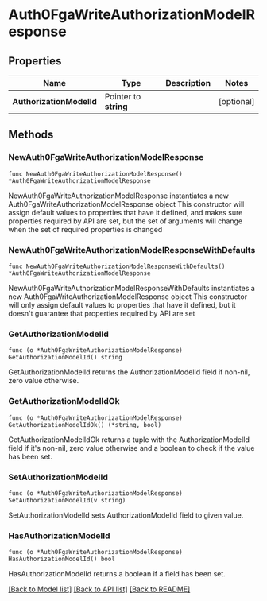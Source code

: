 # Auth0FgaWriteAuthorizationModelResponse

## Properties

Name | Type | Description | Notes
------------ | ------------- | ------------- | -------------
**AuthorizationModelId** | Pointer to **string** |  | [optional] 

## Methods

### NewAuth0FgaWriteAuthorizationModelResponse

`func NewAuth0FgaWriteAuthorizationModelResponse() *Auth0FgaWriteAuthorizationModelResponse`

NewAuth0FgaWriteAuthorizationModelResponse instantiates a new Auth0FgaWriteAuthorizationModelResponse object
This constructor will assign default values to properties that have it defined,
and makes sure properties required by API are set, but the set of arguments
will change when the set of required properties is changed

### NewAuth0FgaWriteAuthorizationModelResponseWithDefaults

`func NewAuth0FgaWriteAuthorizationModelResponseWithDefaults() *Auth0FgaWriteAuthorizationModelResponse`

NewAuth0FgaWriteAuthorizationModelResponseWithDefaults instantiates a new Auth0FgaWriteAuthorizationModelResponse object
This constructor will only assign default values to properties that have it defined,
but it doesn't guarantee that properties required by API are set

### GetAuthorizationModelId

`func (o *Auth0FgaWriteAuthorizationModelResponse) GetAuthorizationModelId() string`

GetAuthorizationModelId returns the AuthorizationModelId field if non-nil, zero value otherwise.

### GetAuthorizationModelIdOk

`func (o *Auth0FgaWriteAuthorizationModelResponse) GetAuthorizationModelIdOk() (*string, bool)`

GetAuthorizationModelIdOk returns a tuple with the AuthorizationModelId field if it's non-nil, zero value otherwise
and a boolean to check if the value has been set.

### SetAuthorizationModelId

`func (o *Auth0FgaWriteAuthorizationModelResponse) SetAuthorizationModelId(v string)`

SetAuthorizationModelId sets AuthorizationModelId field to given value.

### HasAuthorizationModelId

`func (o *Auth0FgaWriteAuthorizationModelResponse) HasAuthorizationModelId() bool`

HasAuthorizationModelId returns a boolean if a field has been set.


[[Back to Model list]](../README.md#documentation-for-models) [[Back to API list]](../README.md#documentation-for-api-endpoints) [[Back to README]](../README.md)


